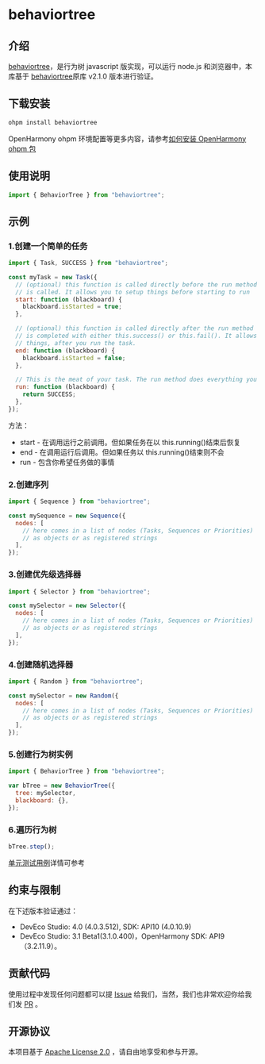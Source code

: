# behaviortree

## 介绍

[behaviortree](https://github.com/Calamari/BehaviorTree.js)，是行为树 javascript 版实现，可以运行 node.js 和浏览器中，本库基于 [behaviortree](https://github.com/Calamari/BehaviorTree.js)原库 v2.1.0 版本进行验证。

## 下载安装

```javascript
ohpm install behaviortree
```

OpenHarmony ohpm 环境配置等更多内容，请参考[如何安装 OpenHarmony ohpm 包](https://gitee.com/openharmony-tpc/docs/blob/master/OpenHarmony_har_usage.md)

## 使用说明

```javascript
import { BehaviorTree } from "behaviortree";
```

## 示例

### 1.创建一个简单的任务

```javascript
import { Task, SUCCESS } from "behaviortree";

const myTask = new Task({
  // (optional) this function is called directly before the run method
  // is called. It allows you to setup things before starting to run
  start: function (blackboard) {
    blackboard.isStarted = true;
  },

  // (optional) this function is called directly after the run method
  // is completed with either this.success() or this.fail(). It allows you to clean up
  // things, after you run the task.
  end: function (blackboard) {
    blackboard.isStarted = false;
  },

  // This is the meat of your task. The run method does everything you want it to do.
  run: function (blackboard) {
    return SUCCESS;
  },
});
```

方法：

- start - 在调用运行之前调用。但如果任务在以 this.running()结束后恢复
- end - 在调用运行后调用。但如果任务以 this.running()结束则不会
- run - 包含你希望任务做的事情

### 2.创建序列

```javascript
import { Sequence } from "behaviortree";

const mySequence = new Sequence({
  nodes: [
    // here comes in a list of nodes (Tasks, Sequences or Priorities)
    // as objects or as registered strings
  ],
});
```

### 3.创建优先级选择器

```javascript
import { Selector } from "behaviortree";

const mySelector = new Selector({
  nodes: [
    // here comes in a list of nodes (Tasks, Sequences or Priorities)
    // as objects or as registered strings
  ],
});
```

### 4.创建随机选择器

```javascript
import { Random } from "behaviortree";

const mySelector = new Random({
  nodes: [
    // here comes in a list of nodes (Tasks, Sequences or Priorities)
    // as objects or as registered strings
  ],
});
```

### 5.创建行为树实例

```javascript
import { BehaviorTree } from "behaviortree";

var bTree = new BehaviorTree({
  tree: mySelector,
  blackboard: {},
});
```

### 6.遍历行为树

```javascript
bTree.step();
```

[单元测试用例](https://gitee.com/tybrave/openharmony_tpc_samples/tree/master/behaviortree/TEST.md)详情可参考

## 约束与限制

在下述版本验证通过：
- DevEco Studio: 4.0 (4.0.3.512), SDK: API10 (4.0.10.9)
- DevEco Studio: 3.1 Beta1(3.1.0.400)，OpenHarmony SDK: API9（3.2.11.9）。

## 贡献代码

使用过程中发现任何问题都可以提 [Issue](https://gitee.com/openharmony-tpc/openharmony_tpc_samples/issues)
给我们，当然，我们也非常欢迎你给我们发 [PR](https://gitee.com/openharmony-tpc/openharmony_tpc_samples/pulls) 。

## 开源协议

本项目基于 [Apache License 2.0](https://gitee.com/openharmony-tpc/openharmony_tpc_samples/blob/master/behaviortreeDemo/LICENSE)
，请自由地享受和参与开源。
